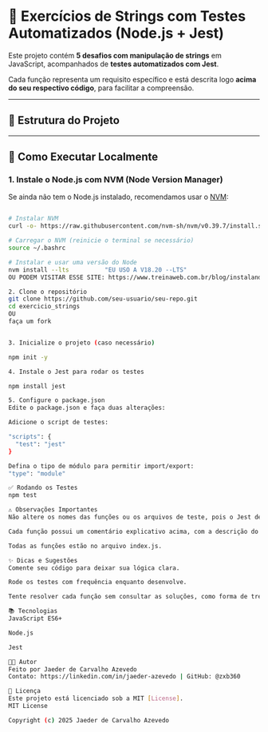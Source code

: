# 🧠 Exercícios de Strings com Testes Automatizados (Node.js + Jest)

Este projeto contém **5 desafios com manipulação de strings** em JavaScript, acompanhados de **testes automatizados com Jest**.

Cada função representa um requisito específico e está descrita logo **acima do seu respectivo código**, para facilitar a compreensão.

---

## 📁 Estrutura do Projeto


---

## 🚀 Como Executar Localmente

### 1. Instale o Node.js com NVM (Node Version Manager)

Se ainda não tem o Node.js instalado, recomendamos usar o [NVM](https://github.com/nvm-sh/nvm):

```bash

# Instalar NVM
curl -o- https://raw.githubusercontent.com/nvm-sh/nvm/v0.39.7/install.sh | bash

# Carregar o NVM (reinicie o terminal se necessário)
source ~/.bashrc

# Instalar e usar uma versão do Node
nvm install --lts          "EU USO A V18.20 --LTS"
OU PODEM VISITAR ESSE SITE: https://www.treinaweb.com.br/blog/instalando-e-gerenciando-varias-versoes-do-node-js-com-nvm

2. Clone o repositório
git clone https://github.com/seu-usuario/seu-repo.git
cd exercicio_strings
OU
faça um fork


3. Inicialize o projeto (caso necessário)

npm init -y

4. Instale o Jest para rodar os testes

npm install jest

5. Configure o package.json
Edite o package.json e faça duas alterações:

Adicione o script de testes:

"scripts": {
  "test": "jest"
}

Defina o tipo de módulo para permitir import/export:
"type": "module"

✅ Rodando os Testes
npm test

⚠️ Observações Importantes
Não altere os nomes das funções ou os arquivos de teste, pois o Jest depende disso para funcionar corretamente.

Cada função possui um comentário explicativo acima, com a descrição do exercício.

Todas as funções estão no arquivo index.js.

✨ Dicas e Sugestões
Comente seu código para deixar sua lógica clara.

Rode os testes com frequência enquanto desenvolve.

Tente resolver cada função sem consultar as soluções, como forma de treino.

📚 Tecnologias
JavaScript ES6+

Node.js

Jest

🧑‍💻 Autor
Feito por Jaeder de Carvalho Azevedo
Contato: https://linkedin.com/in/jaeder-azevedo | GitHub: @zxb360

📜 Licença
Este projeto está licenciado sob a MIT [License].
MIT License

Copyright (c) 2025 Jaeder de Carvalho Azevedo


